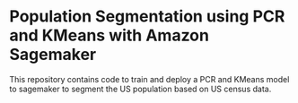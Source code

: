 # Population Segmentation using PCR and KMeans with Amazon Sagemaker

This repository contains code to train and deploy a PCR and KMeans model to sagemaker to segment the US population based on US census data.
